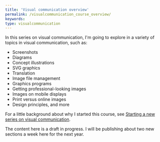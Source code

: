 ```yaml
---
title: 'Visual communication overview'
permalink: /visualcommunication_course_overview/
keywords:
type: visualcommunication
---
```


In this series on visual communication, I'm going to explore in a variety of topics in visual communication, such as:

* Screenshots
* Diagrams
* Concept illustrations
* SVG graphics
* Translation
* Image file management
* Graphics programs
* Getting professional-looking images
* Images on mobile displays
* Print versus online images
* Design principles, and more

For a little background about why I started this course, see [Starting a new series on visual communication](http://idratherbewriting.com/2016/03/12/new-series-on-visual-communication/). 

The content here is a draft in progress. I will be publishing about two new sections a week here for the next year.
